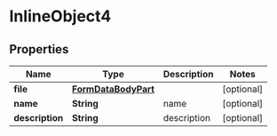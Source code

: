 

# InlineObject4

## Properties

Name | Type | Description | Notes
------------ | ------------- | ------------- | -------------
**file** | [**FormDataBodyPart**](FormDataBodyPart.md) |  |  [optional]
**name** | **String** | name |  [optional]
**description** | **String** | description |  [optional]




